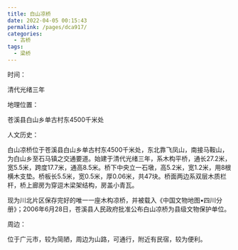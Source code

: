 ```yaml
---
title: 白山凉桥
date: 2022-04-05 00:15:43
permalink: /pages/dca917/
categories:
  - 古桥
tags:
  - 梁桥 
---
```

时间：

清代光绪三年

地理位置：

苍溪县白山乡单古村东4500千米处

人文历史：

白山凉桥位于苍溪县白山乡单古村东4500千米处，东北靠飞凤山，南接马鞍山，为白山乡至石马镇之交通要道。始建于清代光绪三年，系木构平桥，通长27.2米，宽5.5米，跨度17.7米，通高8.5米。桥下中央立一石墩，高5.2米，宽1.2米，用8根横木支垫。桥板长5.5米，宽0.5米，厚0.06米，共47块。桥面两边系双层木质栏杆，桥上廊房为穿逗木梁架结构，房盖小青瓦。

现为川北片区保存完好的唯一一座木构凉桥，并被载入《中国文物地图•四川分册》；2006年6月28日，苍溪县人民政府批准公布白山凉桥为县级文物保护单位。

周边：

位于广元市，较为简陋，周边为山路，可通行，附近有民宿，较为便利。
